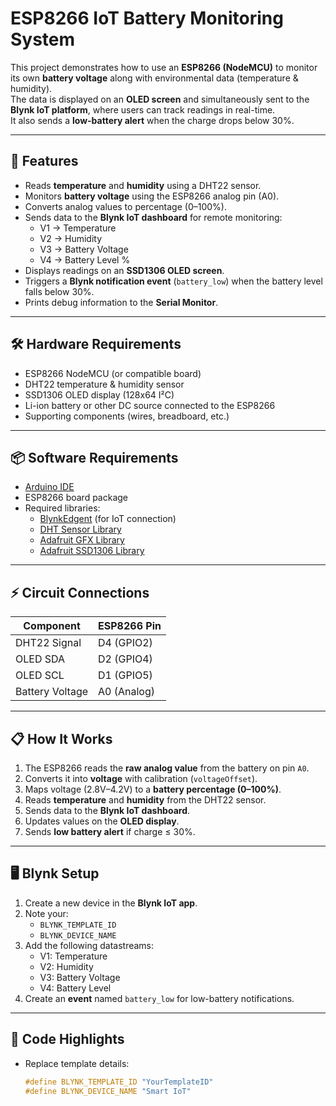 # ESP8266 IoT Battery Monitoring System

This project demonstrates how to use an **ESP8266 (NodeMCU)** to monitor its own **battery voltage** along with environmental data (temperature & humidity).  
The data is displayed on an **OLED screen** and simultaneously sent to the **Blynk IoT platform**, where users can track readings in real-time.  
It also sends a **low-battery alert** when the charge drops below 30%.

---

## 🚀 Features

- Reads **temperature** and **humidity** using a DHT22 sensor.  
- Monitors **battery voltage** using the ESP8266 analog pin (A0).  
- Converts analog values to percentage (0–100%).  
- Sends data to the **Blynk IoT dashboard** for remote monitoring:
  - V1 → Temperature  
  - V2 → Humidity  
  - V3 → Battery Voltage  
  - V4 → Battery Level %  
- Displays readings on an **SSD1306 OLED screen**.  
- Triggers a **Blynk notification event** (`battery_low`) when the battery level falls below 30%.  
- Prints debug information to the **Serial Monitor**.

---

## 🛠️ Hardware Requirements

- ESP8266 NodeMCU (or compatible board)  
- DHT22 temperature & humidity sensor  
- SSD1306 OLED display (128x64 I²C)  
- Li-ion battery or other DC source connected to the ESP8266  
- Supporting components (wires, breadboard, etc.)

---

## 📦 Software Requirements

- [Arduino IDE](https://www.arduino.cc/en/software)  
- ESP8266 board package  
- Required libraries:
  - [BlynkEdgent](https://github.com/blynkkk) (for IoT connection)
  - [DHT Sensor Library](https://github.com/adafruit/DHT-sensor-library)
  - [Adafruit GFX Library](https://github.com/adafruit/Adafruit-GFX-Library)
  - [Adafruit SSD1306 Library](https://github.com/adafruit/Adafruit_SSD1306)

---

## ⚡ Circuit Connections

| Component       | ESP8266 Pin |
|-----------------|-------------|
| DHT22 Signal    | D4 (GPIO2)  |
| OLED SDA        | D2 (GPIO4)  |
| OLED SCL        | D1 (GPIO5)  |
| Battery Voltage | A0 (Analog) |

---

## 📋 How It Works

1. The ESP8266 reads the **raw analog value** from the battery on pin `A0`.  
2. Converts it into **voltage** with calibration (`voltageOffset`).  
3. Maps voltage (2.8V–4.2V) to a **battery percentage (0–100%)**.  
4. Reads **temperature** and **humidity** from the DHT22 sensor.  
5. Sends data to the **Blynk IoT dashboard**.  
6. Updates values on the **OLED display**.  
7. Sends **low battery alert** if charge ≤ 30%.

---

## 🖥️ Blynk Setup

1. Create a new device in the **Blynk IoT app**.  
2. Note your:
   - `BLYNK_TEMPLATE_ID`  
   - `BLYNK_DEVICE_NAME`  
3. Add the following datastreams:  
   - V1: Temperature  
   - V2: Humidity  
   - V3: Battery Voltage  
   - V4: Battery Level  
4. Create an **event** named `battery_low` for low-battery notifications.  

---

## 🔧 Code Highlights

- Replace template details:
  ```cpp
  #define BLYNK_TEMPLATE_ID "YourTemplateID"
  #define BLYNK_DEVICE_NAME "Smart IoT"

